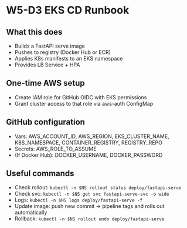 # W5-D3 EKS CD Runbook

## What this does
- Builds a FastAPI serve image
- Pushes to registry (Docker Hub or ECR)
- Applies K8s manifests to an EKS namespace
- Provides LB Service + HPA

## One-time AWS setup
- Create IAM role for GitHub OIDC with EKS permissions
- Grant cluster access to that role via aws-auth ConfigMap

## GitHub configuration
- Vars: AWS_ACCOUNT_ID, AWS_REGION, EKS_CLUSTER_NAME, K8S_NAMESPACE, CONTAINER_REGISTRY, REGISTRY_REPO
- Secrets: AWS_ROLE_TO_ASSUME
- (If Docker Hub): DOCKER_USERNAME, DOCKER_PASSWORD

## Useful commands
- Check rollout: `kubectl -n $NS rollout status deploy/fastapi-serve`
- Check svc: `kubectl -n $NS get svc fastapi-serve-svc -o wide`
- Logs: `kubectl -n $NS logs deploy/fastapi-serve -f`
- Update image: push new commit → pipeline tags and rolls out automatically
- Rollback: `kubectl -n $NS rollout undo deploy/fastapi-serve`


